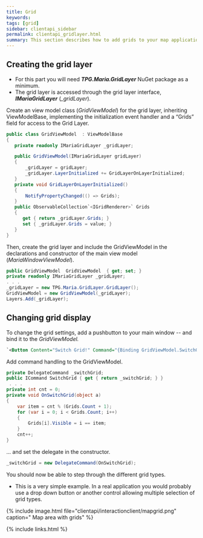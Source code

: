 ```yaml
---
title: Grid
keywords: 
tags: [grid]
sidebar: clientapi_sidebar
permalink: clientapi_gridlayer.html
summary: This section describes how to add grids to your map application. 
---
```


## Creating the grid layer

* For this part you will need ***TPG.Maria.GridLayer*** NuGet package as a minimum.
* The grid layer is accessed through the grid layer interface, ***IMariaGridLayer*** (*_gridLayer*).

Create an view model class (*GridViewModel*) for the grid layer, inheriting ViewModelBase, implementing the initialization event handler and a “Grids” field for access to the Grid Layer.

```csharp
public class GridViewModel  : ViewModelBase
{
   private readonly IMariaGridLayer _gridLayer;

   public GridViewModel(IMariaGridLayer gridLayer)
   {
       _gridLayer = gridLayer;
       _gridLayer.LayerInitialized += GridLayerOnLayerInitialized;
   }
   private void GridLayerOnLayerInitialized()
   {
       NotifyPropertyChanged(() => Grids);
   }
   public ObservableCollection`<IGridRenderer>` Grids
   {
      get { return _gridLayer.Grids; }
      set { _gridLayer.Grids = value; }
   }
}

```
Then, create the grid layer and include the GridViewModel in the declarations and constructor of the main view model (*MariaWindowViewModel*).

```csharp
public GridViewModel  GridViewModel  { get; set; }
private readonly IMariaGridLayer _gridLayer;
. . .
_gridLayer = new TPG.Maria.GridLayer.GridLayer();
GridViewModel = new GridViewModel(_gridLayer);
Layers.Add(_gridLayer);
```

## Changing grid display

To change the grid settings, add a pushbutton to your main window -- and bind it to the *GridViewModel.*

```xml
`<Button Content="Switch Grid!" Command="{Binding GridViewModel.SwitchGrid}"/>`
```
 Add command handling to the GridViewModel.

```csharp
private DelegateCommand _switchGrid;
public ICommand SwitchGrid { get { return _switchGrid; } }
 . . .
private int cnt = 0;
private void OnSwitchGrid(object a)
{
	var item = cnt % (Grids.Count + 1);
	for (var i = 0; i < Grids.Count; i++)
	{
		Grids[i].Visible = i == item;
	}
	cnt++;
}
```
… and set the delegate in the constructor.

```csharp
_switchGrid = new DelegateCommand(OnSwitchGrid);
```

You should now be able to step through the different grid types. 

* This is a very simple example. In a real application you would probably use a drop down button or another control allowing multiple selection of grid types.

{% include image.html file="clientapi/interactionclient/mapgrid.png" caption=" Map area with grids" %}

{% include links.html %}